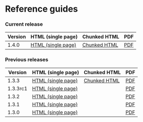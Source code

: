 # Reference guides
    
### Current release

Version | HTML (single page) | Chunked HTML | PDF
--------|--------------------|--------------|----
1.4.0  | [HTML (single page)](../reference-guides/1.4.0/html-single/index.html) | [Chunked HTML](../reference-guides/1.4.0/html/index.html) | [PDF](../reference-guides/1.4.0/castor-reference-guide.pdf) 


### Previous releases

Version | HTML (single page) | Chunked HTML | PDF
--------|--------------------|--------------|----
1.3.3  | [HTML (single page)](../reference-guides/1.3.3/html-single/index.html) | [Chunked HTML](../reference-guides/1.3.3/html/index.html) | [PDF](../reference-guides//1.3.3/castor-reference-guide.pdf) 
1.3.3rc1  | [HTML (single page)](../reference-guides/1.3.3rc1/html-single/index.html) |  | [PDF](../reference-guides/1.3.3rc1/castor-reference-guide.pdf) |
1.3.2  | [HTML (single page)](../reference-guides/1.3.2/html-single/index.html) | | [PDF](../reference-guides/1.3.2/castor-reference-guide.pdf) |
1.3.1  | [HTML (single page)](../reference-guides//1.3.1/html-single/index.html) |  | [PDF](../reference-guides/1.3.1/castor-reference-guide.pdf) |
1.3.0  | [HTML (single page)](../reference-guides/1.3.0/html-single/index.html) | | [PDF](../reference-guides/1.3.0/castor-reference-guide.pdf) |

